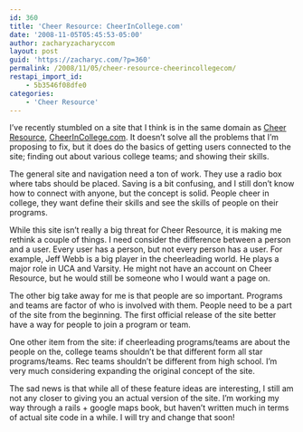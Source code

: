 ```yaml
---
id: 360
title: 'Cheer Resource: CheerInCollege.com'
date: '2008-11-05T05:45:53-05:00'
author: zacharyzacharyccom
layout: post
guid: 'https://zacharyc.com/?p=360'
permalink: /2008/11/05/cheer-resource-cheerincollegecom/
restapi_import_id:
    - 5b3546f08dfe0
categories:
    - 'Cheer Resource'
---
```


I’ve recently stumbled on a site that I think is in the same domain as [Cheer Resource](http://www.cheerresource.com), [CheerInCollege.com](http://www.cheerincollege.com). It doesn’t solve all the problems that I’m proposing to fix, but it does do the basics of getting users connected to the site; finding out about various college teams; and showing their skills.

The general site and navigation need a ton of work. They use a radio box where tabs should be placed. Saving is a bit confusing, and I still don’t know how to connect with anyone, but the concept is solid. People cheer in college, they want define their skills and see the skills of people on their programs.

While this site isn’t really a big threat for Cheer Resource, it is making me rethink a couple of things. I need consider the difference between a person and a user. Every user has a person, but not every person has a user. For example, Jeff Webb is a big player in the cheerleading world. He plays a major role in UCA and Varsity. He might not have an account on Cheer Resource, but he would still be someone who I would want a page on.

The other big take away for me is that people are so important. Programs and teams are factor of who is involved with them. People need to be a part of the site from the beginning. The first official release of the site better have a way for people to join a program or team.

One other item from the site: if cheerleading programs/teams are about the people on the, college teams shouldn’t be that different form all star programs/teams. Rec teams shouldn’t be different from high school. I’m very much considering expanding the original concept of the site.

The sad news is that while all of these feature ideas are interesting, I still am not any closer to giving you an actual version of the site. I’m working my way through a rails + google maps book, but haven’t written much in terms of actual site code in a while. I will try and change that soon!